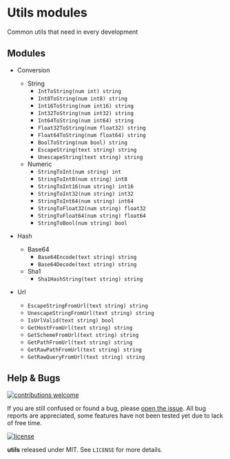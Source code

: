 # Utils modules

Common utils that need in every development

## Modules
* Conversion
  * String
    * `IntToString(num int) string`
    * `Int8ToString(num int8) string`
    * `Int16ToString(num int16) string`
    * `Int32ToString(num int32) string`
    * `Int64ToString(num int64) string`
    * `Float32ToString(num float32) string`
    * `Float64ToString(num float64) string`
    * `BoolToString(num bool) string`
    * `EscapeString(text string) string`
    * `UnescapeString(text string) string`
  * Numeric
    * `StringToInt(num string) int`
    * `StringToInt8(num string) int8`
    * `StringToInt16(num string) int16`
    * `StringToInt32(num string) int32`
    * `StringToInt64(num string) int64`
    * `StringToFloat32(num string) float32`
    * `StringToFloat64(num string) float64`
    * `StringToBool(num string) bool`

* Hash
  * Base64
    * `Base64Encode(text string) string`
    * `Base64Decode(text string) string`
  * Sha1
    * `Sha1HashString(text string) string`

* Url
  * `EscapeStringFromUrl(text string) string`
  * `UnescapeStringFromUrl(text string) string`
  * `IsUrlValid(text string) bool`
  * `GetHostFromUrl(text string) string`
  * `GetSchemeFromUrl(text string) string`
  * `GetPathFromUrl(text string) string`
  * `GetRawPathFromUrl(text string) string`
  * `GetRawQueryFromUrl(text string) string`


## Help & Bugs

[![contributions welcome](https://img.shields.io/badge/contributions-welcome-blue.svg)](https://github.com/FerdinaKusumah/utils/issues)

If you are still confused or found a bug, please [open the issue](https://github.com/FerdinaKusumah/utils/issues). All bug reports are appreciated, some features have not been tested yet due to lack of free time.

[![license](https://img.shields.io/badge/license-MIT-blue.svg)](https://opensource.org/licenses/MIT)

**utils** released under MIT. See `LICENSE` for more details.